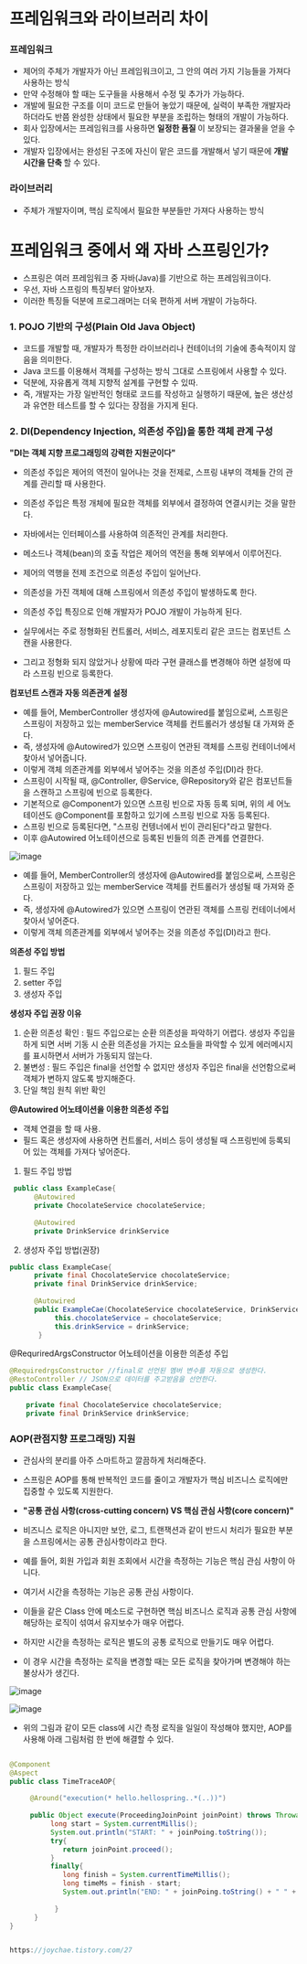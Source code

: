 <h1> 프레임워크와 라이브러리 차이 </h1>

<h3> 프레임워크 </h3>

- 제어의 주체가 개발자가 아닌 프레임워크이고, 그 안의 여러 가지 기능들을 가져다 사용하는 방식
- 만약 수정해야 할 때는 도구들을 사용해서 수정 및 추가가 가능하다.
- 개발에 필요한 구조를 이미 코드로 만들어 놓았기 때문에, 실력이 부족한 개발자라 하더라도 반쯤 완성한 상태에서 필요한 부분을 조립하는 형태의 개발이 가능하다.
- 회사 입장에서는 프레임워크를 사용하면 <b> 일정한 품질 </b> 이 보장되는 결과물을 얻을 수 있다.
- 개발자 입장에서는 완성된 구조에 자신이 맡은 코드를 개발해서 넣기 때문에 <b> 개발 시간을 단축 </b>할 수 있다.

<h3> 라이브러리 </h3>

- 주체가 개발자이며, 핵심 로직에서 필요한 부분들만 가져다 사용하는 방식

<h1> 프레임워크 중에서 왜 자바 스프링인가? </h1>

- 스프링은 여러 프레임워크 중 자바(Java)를 기반으로 하는 프레임워크이다.
- 우선, 자바 스프링의 특징부터 알아보자.
- 이러한 특징들 덕분에 프로그래머는 더욱 편하게 서버 개발이 가능하다.

<h3> 1. POJO 기반의 구성(Plain Old Java Object) </h3>

- 코드를 개발할 때, 개발자가 특정한 라이브러리나 컨테이너의 기술에 종속적이지 않음을 의미한다.
- Java 코드를 이용해서 객체를 구성하는 방식 그대로 스프링에서 사용할 수 있다.
- 덕분에, 자유롭게 객체 지향적 설계를 구현할 수 있따.
- 즉, 개발자는 가장 일반적인 형태로 코드를 작성하고 실행하기 때문에, 높은 생산성과 유연한 테스트를 할 수 있다는 장점을 가지게 된다.

<h3> 2. DI(Dependency Injection, 의존성 주입)을 통한 객체 관계 구성 </h3>

<b> "DI는 객체 지향 프로그래밍의 강력한 지원군이다" </b>

- 의존성 주입은 제어의 역전이 일어나는 것을 전제로, 스프링 내부의 객체들 간의 관계를 관리할 때 사용한다.
- 의존성 주입은 특정 개체에 필요한 객체를 외부에서 결정하여 연결시키는 것을 말한다.
- 자바에서는 인터페이스를 사용하여 의존적인 관계를 처리한다.
- 메소드나 객체(bean)의 호출 작업은 제어의 역전을 통해 외부에서 이루어진다.
- 제어의 역행을 전제 조건으로 의존성 주입이 일어난다.
- 의존성을 가진 객체에 대해 스프링에서 의존성 주입이 발생하도록 한다.
- 의존성 주입 특징으로 인해 개발자가 POJO 개발이 가능하게 된다.

- 실무에서는 주로 정형화된 컨트롤러, 서비스, 레포지토리 같은 코드는 컴포넌트 스캔을 사용한다.
- 그리고 정형화 되지 않았거나 상황에 따라 구현 클래스를 변경해야 하면 설정에 따라 스프링 빈으로 등록한다.

<b> 컴포넌트 스캔과 자동 의존관계 설정 </b>

- 예를 들어, MemberController 생성자에 @Autowired를 붙임으로써, 스프링은 스프링이 저장하고 있는 memberService 객체를 컨트롤러가 생성될 대 가져와 준다.
- 즉, 생성자에 @Autowired가 있으면 스프링이 연관된 객체를 스프링 컨테이너에서 찾아서 넣어줍니다.
- 이렇게 객체 의존관계를 외부에서 넣어주는 것을 의존성 주입(DI)라 한다.
- 스프링이 시작될 때, @Controller, @Service, @Repository와 같은 컴포넌트들을 스캔하고 스프링에 빈으로 등록한다.
- 기본적으로 @Component가 있으면 스프링 빈으로 자동 등록 되며, 위의 세 어노테이션도 @Component를 포함하고 있기에 스프링 빈으로 자동 등록된다.
- 스프링 빈으로 등록된다면, "스프링 컨텡너에서 빈이 관리된다"라고 말한다.
- 이후 @Autowired 어노테이션으로 등록된 빈들의 의존 관계를 연결한다.

![image](https://user-images.githubusercontent.com/62228401/235031974-d7e26fbf-3152-417a-a63b-e687b6472bca.png)

- 예를 들어, MemberController의 생성자에 @Autowired를 붙임으로써, 스프링은 스프링이 저장하고 있는 memberService 객체를 컨트롤러가 생성될 때 가져와 준다.
- 즉, 생성자에 @Autowired가 있으면 스프링이 연관된 객체를 스프링 컨테이너에서 찾아서 넣어준다.
- 이렇게 객체 의존관계를 외부에서 넣어주는 것을 의존성 주입(DI)라고 한다.

<b> 의존성 주입 방법 </b>

1. 필드 주입
2. setter 주입
3. 생성자 주입

<b> 생성자 주입 권장 이유 </b>

1. 순환 의존성 확인 : 필드 주입으로는 순환 의존성을 파악하기 어렵다. 생성자 주입을 하게 되면 서버 기동 시 순환 의존성을 가지는 요소들을 파악할 수 있게 에러메시지를 표시하면서 서버가 가동되지 않는다.
2. 불변성 : 필드 주입은 final을 선언할 수 없지만 생성자 주입은 final을 선언함으로써 객체가 변하지 않도록 방지해준다.
3. 단일 책임 원칙 위반 확인

<b> @Autowired 어노테이션을 이용한 의존성 주입 </b>

- 객체 연결을 할 때 사용. 
- 필드 혹은 생성자에 사용하면 컨트롤러, 서비스 등이 생성될 때 스프링빈에 등록되어 있는 객체를 가져다 넣어준다.


1. 필드 주입 방법

```java
 public class ExampleCase{
      @Autowired
      private ChocolateService chocolateService;
      
      @Autowired
      private DrinkService drinkService
```

2. 생성자 주입 방법(권장)

```java
public class ExampleCase{
      private final ChocolateService chocolateService;
      private final DrinkService drinkService;
      
      @Autowired
      public ExampleCae(ChocolateService chocolateService, DrinkService drinkService){
           this.chocolateService = chocolateService;
           this.drinkService = drinkService;
       }
```

@RequriredArgsConstructor 어노테이션을 이용한 의존성 주입

```java
@RequiredrgsConstructor //final로 선언된 멤버 변수를 자동으로 생성한다.
@RestoController // JSON으로 데이터를 주고받음을 선언한다.
public class ExampleCase{
    
    private final ChocolateService chocolateService;
    private final DrinkService drinkService;
```

<h3> AOP(관점지향 프로그래밍) 지원 </h3>

- 관심사의 분리를 아주 스마트하고 깔끔하게 처리해준다.
- 스프링은 AOP를 통해 반복적인 코드를 줄이고 개발자가 핵심 비즈니스 로직에만 집중할 수 있도록 지원한다. 

- <b> "공통 관심 사항(cross-cutting concern) VS 핵심 관심 사항(core concern)" </b>

- 비즈니스 로직은 아니지만 보안, 로그, 트랜잭션과 같이 반드시 처리가 필요한 부분을 스프링에서는 공통 관심사항이라고 한다.
- 예를 들어, 회원 가입과 회원 조회에서 시간을 측정하는 기능은 핵심 관심 사항이 아니다.
- 여기서 시간을 측정하는 기능은 공통 관심 사항이다.
- 이들을 같은 Class 안에 메소드로 구현하면 핵심 비즈니스 로직과 공통 관심 사항에 해당하는 로직이 섞여서 유지보수가 매우 어렵다.
- 하지만 시간을 측정하는 로직은 별도의 공통 로직으로 만들기도 매우 어렵다.
- 이 경우 시간을 측정하는 로직을 변경할 때는 모든 로직을 찾아가며 변경해야 하는 불상사가 생긴다.

![image](https://user-images.githubusercontent.com/62228401/235033764-b6d4ca0c-80be-44cf-b053-5dc62ceb1417.png)

![image](https://user-images.githubusercontent.com/62228401/235033806-477b4f22-ee2c-48b4-bed9-0f13085ebdb9.png)

- 위의 그림과 같이 모든 class에 시간 측정 로직을 일일이 작성해야 했지만, AOP를 사용해 아래 그림처럼 한 번에 해결할 수 있다.

```java

@Component
@Aspect
public class TimeTraceAOP{
     
     @Around("execution(* hello.hellospring..*(..))")
     
     public Object execute(ProceedingJoinPoint joinPoint) throws Throwable {
          long start = System.currentMillis();
          System.out.println("START: " + joinPoing.toString());
          try{
             return joinPoint.proceed();
          }
          finally{
             long finish = System.currentTimeMillis();
             long timeMs = finish - start;
             System.out.println("END: " + joinPoing.toString() + " " + timeMs + "ms");
             
           }           
      }
}      


https://joychae.tistory.com/27
